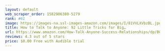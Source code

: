 ```yaml
---
layout: default 
﻿web_scraper_order: 1582906380-5279
rank: #61
image: https://images-na.ssl-images-amazon.com/images/I/81VVLXVbzBL.jpg
title: How to Talk to Anyone: 92 Little Tricks for Big…
url: https://www.amazon.com/How-Talk-Anyone-Success-Relationships/dp/B013GXDRKC/ref=zg_mw_audible_61?_encoding=UTF8&psc=1&refRID=8A6QF3909XK0JHQBT5YX
reviews: 4.3 out of 5 stars
price: $0.00 Free with Audible trial
---
```

